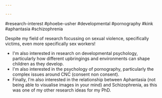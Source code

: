 ```yaml
---

---
```


 #research-interest #phoebe-usher #developmental #pornography #kink #aphantasia #schizophrenia

Despite my field of research focussing on sexual violence, specifically victims, even more specifically sex workers!
- I'm also interested in research on developmental psychology, particularly how different upbringings and environments can shape children as they develop.
- I'm also interested in the psychology of pornography, particularly the complex issues around CNC (consent non consent).
- Finally, I'm also interested in the relationship between Aphantasia (not being able to visualise images in your mind) and Schizophrenia, as this was one of my other research ideas for my PhD.